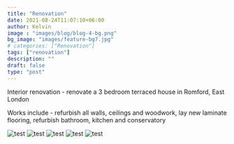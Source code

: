 ```yaml
---
title: "Renovation"
date: 2021-08-24T11:07:10+06:00
author: Kelvin
image : "images/blog/blog-4-bg.png"
bg_image: "images/feature-bg7.jpg"
# categories: ["Renovation"]
tags: ["renovation"]
description: ""
draft: false
type: "post"
---
```


Interior renovation  - renovate a 3 bedroom terraced house in Romford, East London

Works include  - refurbish all walls, ceilings and woodwork, lay new laminate flooring, refurbish bathroom, kitchen and conservatory



![test](/images/blog/blog-4%20(1).jpg)
![test](/images/blog/blog-4%20(2).jpg)
![test](/images/blog/blog-4%20(3).jpg)
![test](/images/blog/blog-4%20(4).jpg)
![test](/images/blog/blog-4%20(5).jpg)
